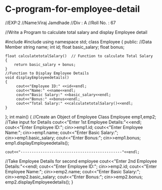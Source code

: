 # C-program-for-employee-detail

//EXP:2
//Name:Viraj Jamdhade
//Div : A
//Roll No. : 67

//Write a Program to calculate total salary and display Employee detail

#include<iostream>
#include<string>
using namespace std;
class Employee
{
public:
    //Data Member
    string name;
    int id;
    float basic_salary;
    float bonus;

    float calculatetotalSalary()  // Function to calculate Total Salary
    {
        return basic_salary + bonus;
    }
    //Function to Display Employee Details
    void displayEmployeedetails()
    {
         cout<<"Employee ID:" <<id<<endl;
         cout<<"Name:" <<name<<endl;
         cout<<"Basic Salary:" <<basic_salary<<endl;
         cout<<"Bonus:" <<bonus<<endl;
         cout<<"Total Salary:" <<calculatetotalSalary()<<endl;
    }
};
int main()
{
    //Create an Object of Employee Class
    Employee emp1,emp2;
    //Take input for  Details
    cout<<"Enter 1st Employee Details:"<<endl;
    cout<<"Enter Employee ID:";
    cin>>emp1.id;
    cout<<"Enter Employee Name:";
    cin>>emp1.name;
    cout<<"Enter Basic Salary:";
    cin>>emp1.basic_salary;
    cout<<"Enter Bonus:";
    cin>>emp1.bonus;
    emp1.displayEmployeedetails();

    cout<<"----------------------------------------------"<<endl;
   //Take Employee Details for second employee
    cout<<"Enter 2nd Employee Details:"<<endl;
    cout<<"Enter Employee ID:";
    cin>>emp2.id;
    cout<<"Enter Employee Name:";
    cin>>emp2.name;
    cout<<"Enter Basic Salary:";
    cin>>emp2.basic_salary;
    cout<<"Enter Bonus:";
    cin>>emp2.bonus;
    emp2.displayEmployeedetails();
}
